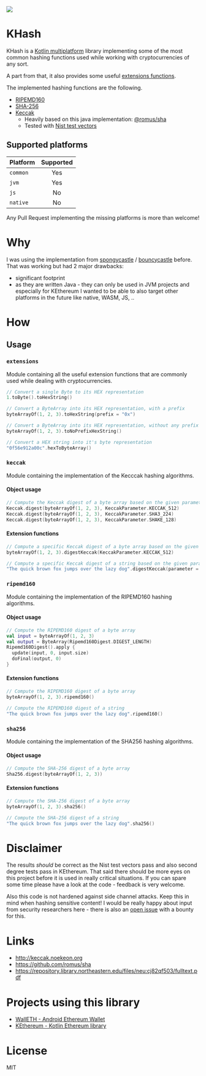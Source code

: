 [![](https://jitpack.io/v/komputing/KHash.svg)](https://jitpack.io/#komputing/KHash)

# KHash

KHash is a [Kotlin multiplatform](https://kotlinlang.org/docs/reference/multiplatform.html) library implementing 
some of the most common hashing functions used while working with cryptocurrencies of any sort.

A part from that, it also provides some useful [extensions functions](https://kotlinlang.org/docs/reference/extensions.html).

The implemented hashing functions are the following. 
* [RIPEMD160](https://en.wikipedia.org/wiki/RIPEMD)
* [SHA-256](https://en.wikipedia.org/wiki/SHA-2) 
* [Keccak](https://en.wikipedia.org/wiki/SHA-3)
   - Heavily based on this java implementation: [@romus/sha](https://github.com/romus/sha)
   - Tested with [Nist test vectors](https://csrc.nist.gov/CSRC/media/Projects/Cryptographic-Algorithm-Validation-Program/documents/sha3/sha-3bittestvectors.zip)

## Supported platforms
| Platform | Supported |
| :------- | :-------: |
| `common` | Yes | 
| `jvm` | Yes | 
| `js` | No |
| `native` | No |

Any Pull Request implementing the missing platforms is more than welcome! 

# Why

I was using the implementation from [spongycastle](https://rtyley.github.io/spongycastle) / [bouncycastle](http://www.bouncycastle.org) before. That was working but had 2 major drawbacks:

 * significant footprint
 * as they are written Java - they can only be used in JVM projects and especially for KEthereum I wanted to be able to also target other platforms in the future like native, WASM, JS, ..

# How
## Usage
### `extensions`
Module containing all the useful extension functions that are commonly used while dealing with cryptocurrencies.
```kotlin
// Convert a single Byte to its HEX representation
1.toByte().toHexString()  

// Convert a ByteArray into its HEX representation, with a prefix
byteArrayOf(1, 2, 3).toHexString(prefix = "0x")

// Convert a ByteArray into its HEX representation, without any prefix
byteArrayOf(1, 2, 3).toNoPrefixHexString()

// Convert a HEX string into it's byte representation
"0f56e912a00c".hexToByteArray()
```


### `keccak`
Module containing the implementation of the Kecccak hashing algorithms.  

#### Object usage
```kotlin
// Compute the Keccak digest of a byte array based on the given parameter
Keccak.digest(byteArrayOf(1, 2, 3), KeccakParameter.KECCAK_512) 
Keccak.digest(byteArrayOf(1, 2, 3), KeccakParameter.SHA3_224) 
Keccak.digest(byteArrayOf(1, 2, 3), KeccakParameter.SHAKE_128) 
```

#### Extension functions
```kotlin
// Compute a specific Keccak digest of a byte array based on the given parameter
byteArrayOf(1, 2, 3).digestKeccak(KeccakParameter.KECCAK_512)

// Compute a specific Keccak digest of a string based on the given parameter
"The quick brown fox jumps over the lazy dog".digestKeccak(parameter = KeccakParameter.SHA3_384)
```

### `ripemd160`
Module containing the implementation of the RIPEMD160 hashing algorithms.  

#### Object usage
```kotlin
// Compute the RIPEMD160 digest of a byte array
val input = byteArrayOf(1, 2, 3)
val output = ByteArray(Ripemd160Digest.DIGEST_LENGTH)
Ripemd160Digest().apply {
  update(input, 0, input.size)
  doFinal(output, 0)
} 
```

#### Extension functions
```kotlin
// Compute the RIPEMD160 digest of a byte array
byteArrayOf(1, 2, 3).ripemd160()

// Compute the RIPEMD160 digest of a string
"The quick brown fox jumps over the lazy dog".ripemd160()
```

### `sha256`
Module containing the implementation of the SHA256 hashing algorithms.  

#### Object usage
```kotlin
// Compute the SHA-256 digest of a byte array 
Sha256.digest(byteArrayOf(1, 2, 3))
```

#### Extension functions
```kotlin
// Compute the SHA-256 digest of a byte array
byteArrayOf(1, 2, 3).sha256()

// Compute the SHA-256 digest of a string
"The quick brown fox jumps over the lazy dog".sha256()
```

# Disclaimer
The results *should* be correct as the Nist test vectors pass and also second degree tests pass in KEthereum. That said there should be more eyes on this project before it is used in really critical situations. If you can spare some time please have a look at the code - feedback is very welcome.

Also this code is not hardened against side channel attacks. Keep this in mind when hashing sensitive content! I would be really happy about input from security researchers here - there is also an [open issue](https://github.com/walleth/sha3/issues/5) with a bounty for this.

# Links
 * http://keccak.noekeon.org
 * https://github.com/romus/sha
 * https://repository.library.northeastern.edu/files/neu:cj82qf503/fulltext.pdf

# Projects using this library
 * [WallETH - Android Ethereum Wallet](https://walleth.org)
 * [KEthereum - Kotlin Ethereum library](https://github.com/komputing/KEthereum)

# License
MIT
